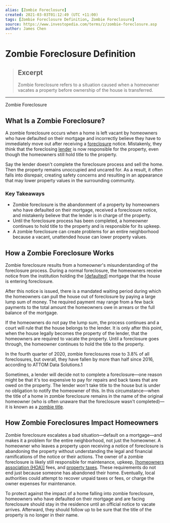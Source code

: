```yaml
---
alias: [Zombie Foreclosure]
created: 2021-03-03T01:12:49 (UTC +11:00)
tags: [Zombie Foreclosure Definition, Zombie Foreclosure]
source: https://www.investopedia.com/terms/z/zombie-foreclosure.asp
author: James Chen
---
```


# Zombie Foreclosure Definition

> ## Excerpt
> Zombie foreclosure refers to a situation caused when a homeowner vacates a property before ownership of the house is transferred.

---

Zombie Foreclosure
## What Is a Zombie Foreclosure?

A zombie foreclosure occurs when a home is left vacant by homeowners who have defaulted on their mortgage and incorrectly believe they have to immediately move out after receiving a [foreclosure](https://www.investopedia.com/terms/f/foreclosure.asp) notice. Mistakenly, they think that the foreclosing [lender](https://www.investopedia.com/terms/l/lender.asp) is now responsible for the property, even though the homeowners still hold title to the property.

Say the lender doesn't complete the foreclosure process and sell the home. Then the property remains unoccupied and uncared for. As a result, it often falls into disrepair, creating safety concerns and resulting in an appearance that may lower property values in the surrounding community.

### Key Takeaways

-   Zombie foreclosure is the abandonment of a property by homeowners who have defaulted on their mortgage, received a foreclosure notice, and mistakenly believe that the lender is in charge of the property.
-   Until the foreclosure process has been completed, a homeowner continues to hold title to the property and is responsible for its upkeep.
-   A zombie foreclosure can create problems for an entire neighborhood because a vacant, unattended house can lower property values.

## How a Zombie Foreclosure Works

Zombie foreclosure results from a homeowner's misunderstanding of the foreclosure process. During a normal foreclosure, the homeowners receive notice from the institution holding the [[defaulted]](https://www.investopedia.com/terms/d/default2.asp) mortgage that the house is entering foreclosure.

After this notice is issued, there is a mandated waiting period during which the homeowners can pull the house out of foreclosure by paying a large lump sum of money. The required payment may range from a few back payments to the total amount the homeowners owe in arrears or the full balance of the mortgage.

If the homeowners do not pay the lump sum, the process continues and a court will rule that the house belongs to the lender. It is only after this point, when the house legally becomes the property of the lender, that the homeowners are required to vacate the property. Until a foreclosure goes through, the homeowner continues to hold the title to the property.

In the fourth quarter of 2020, zombie foreclosures rose to 3.8% of all foreclosures, but overall, they have fallen by more than half since 2016, according to ATTOM Data Solutions.1

Sometimes, a lender will decide not to complete a foreclosure—one reason might be that it's too expensive to pay for repairs and back taxes that are owed on the property. The lender won't take title to the house but is under no obligation to notify the homeowner of this. In this circumstance—when the title of a home in zombie foreclosure remains in the name of the original homeowner (who is often unaware that the foreclosure wasn't completed)—it is known as a [zombie title](https://www.investopedia.com/terms/z/zombie-titles.asp).

## How Zombie Foreclosures Impact Homeowners

Zombie foreclosure escalates a bad situation—default on a mortgage—and makes it a problem for the entire neighborhood, not just the homeowner. A homeowner who leaves a property upon receiving a notice of foreclosure is abandoning the property without understanding the legal and financial ramifications of the notice or their actions. The owner of a zombie foreclosure is likely still responsible for maintenance, upkeep, [[homeowners association (HOA)]](https://www.investopedia.com/terms/h/hoa.asp) fees, and [property taxes](https://www.investopedia.com/terms/p/propertytax.asp). These requirements do not end just because someone has abandoned their home. Eventually, local authorities could attempt to recover unpaid taxes or fees, or charge the owner expenses for maintenance.

To protect against the impact of a home falling into zombie foreclosure, homeowners who have defaulted on their mortgage and are facing foreclosure should stay in the residence until an official notice to vacate arrives. Afterward, they should follow up to be sure that the title of the property is no longer in their name.
